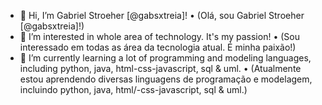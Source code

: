 - 👋 Hi, I’m Gabriel Stroeher [@gabsxtreia]! • (Olá, sou Gabriel Stroeher [@gabsxtreia]!)
- 👀 I’m interested in whole area of technology. It's my passion! • (Sou interessado em todas as área da tecnologia atual. É minha paixão!)
- 🌱 I’m currently learning a lot of programming and modeling languages, including python, java, html-css-javascript, sql & uml. • (Atualmente estou aprendendo diversas linguagens de programação e modelagem, incluindo python, java, html/-css-javascript, sql & uml.)
